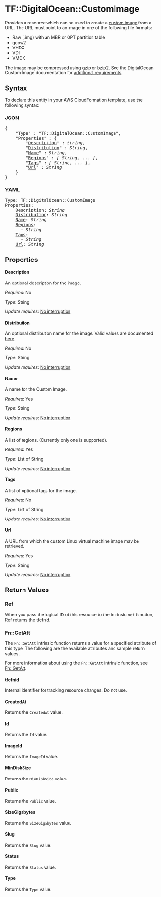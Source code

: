 # TF::DigitalOcean::CustomImage

Provides a resource which can be used to create a [custom image](https://www.digitalocean.com/docs/images/custom-images/)
from a URL. The URL must point to an image in one of the following file formats:

- Raw (.img) with an MBR or GPT partition table
- qcow2
- VHDX
- VDI
- VMDK

The image may be compressed using gzip or bzip2. See the DigitalOcean Custom
Image documentation for [additional requirements](https://www.digitalocean.com/docs/images/custom-images/#image-requirements).

## Syntax

To declare this entity in your AWS CloudFormation template, use the following syntax:

### JSON

<pre>
{
    "Type" : "TF::DigitalOcean::CustomImage",
    "Properties" : {
        "<a href="#description" title="Description">Description</a>" : <i>String</i>,
        "<a href="#distribution" title="Distribution">Distribution</a>" : <i>String</i>,
        "<a href="#name" title="Name">Name</a>" : <i>String</i>,
        "<a href="#regions" title="Regions">Regions</a>" : <i>[ String, ... ]</i>,
        "<a href="#tags" title="Tags">Tags</a>" : <i>[ String, ... ]</i>,
        "<a href="#url" title="Url">Url</a>" : <i>String</i>
    }
}
</pre>

### YAML

<pre>
Type: TF::DigitalOcean::CustomImage
Properties:
    <a href="#description" title="Description">Description</a>: <i>String</i>
    <a href="#distribution" title="Distribution">Distribution</a>: <i>String</i>
    <a href="#name" title="Name">Name</a>: <i>String</i>
    <a href="#regions" title="Regions">Regions</a>: <i>
      - String</i>
    <a href="#tags" title="Tags">Tags</a>: <i>
      - String</i>
    <a href="#url" title="Url">Url</a>: <i>String</i>
</pre>

## Properties

#### Description

An optional description for the image.

_Required_: No

_Type_: String

_Update requires_: [No interruption](https://docs.aws.amazon.com/AWSCloudFormation/latest/UserGuide/using-cfn-updating-stacks-update-behaviors.html#update-no-interrupt)

#### Distribution

An optional distribution name for the image. Valid values are documented [here](https://developers.digitalocean.com/documentation/v2/#create-a-custom-image).

_Required_: No

_Type_: String

_Update requires_: [No interruption](https://docs.aws.amazon.com/AWSCloudFormation/latest/UserGuide/using-cfn-updating-stacks-update-behaviors.html#update-no-interrupt)

#### Name

A name for the Custom Image.

_Required_: Yes

_Type_: String

_Update requires_: [No interruption](https://docs.aws.amazon.com/AWSCloudFormation/latest/UserGuide/using-cfn-updating-stacks-update-behaviors.html#update-no-interrupt)

#### Regions

A list of regions. (Currently only one is supported).

_Required_: Yes

_Type_: List of String

_Update requires_: [No interruption](https://docs.aws.amazon.com/AWSCloudFormation/latest/UserGuide/using-cfn-updating-stacks-update-behaviors.html#update-no-interrupt)

#### Tags

A list of optional tags for the image.

_Required_: No

_Type_: List of String

_Update requires_: [No interruption](https://docs.aws.amazon.com/AWSCloudFormation/latest/UserGuide/using-cfn-updating-stacks-update-behaviors.html#update-no-interrupt)

#### Url

A URL from which the custom Linux virtual machine image may be retrieved.

_Required_: Yes

_Type_: String

_Update requires_: [No interruption](https://docs.aws.amazon.com/AWSCloudFormation/latest/UserGuide/using-cfn-updating-stacks-update-behaviors.html#update-no-interrupt)

## Return Values

### Ref

When you pass the logical ID of this resource to the intrinsic `Ref` function, Ref returns the tfcfnid.

### Fn::GetAtt

The `Fn::GetAtt` intrinsic function returns a value for a specified attribute of this type. The following are the available attributes and sample return values.

For more information about using the `Fn::GetAtt` intrinsic function, see [Fn::GetAtt](https://docs.aws.amazon.com/AWSCloudFormation/latest/UserGuide/intrinsic-function-reference-getatt.html).

#### tfcfnid

Internal identifier for tracking resource changes. Do not use.

#### CreatedAt

Returns the <code>CreatedAt</code> value.

#### Id

Returns the <code>Id</code> value.

#### ImageId

Returns the <code>ImageId</code> value.

#### MinDiskSize

Returns the <code>MinDiskSize</code> value.

#### Public

Returns the <code>Public</code> value.

#### SizeGigabytes

Returns the <code>SizeGigabytes</code> value.

#### Slug

Returns the <code>Slug</code> value.

#### Status

Returns the <code>Status</code> value.

#### Type

Returns the <code>Type</code> value.

